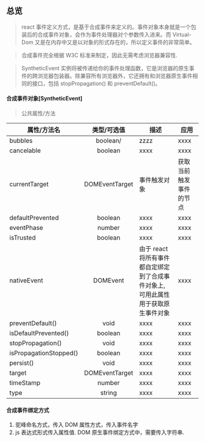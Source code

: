 ## 总览

> react 事件定义方式，是基于合成事件来定义的。事件对象本身就是一个包装后的合成事件对象，会作为事件处理器对个参数传入进来。而 Virtual-Dom 又是在内存中又是以对象的形式存在的，所以定义事件的非常简单。

> 合成事件完全根据 W3C 标准来制定，因此无需考虑浏览器兼容性.

> SyntheticEvent 实例将被传递给你的事件处理函数，它是浏览器的原生事件的跨浏览器包装器。除兼容所有浏览器外，它还拥有和浏览器原生事件相同的接口，包括 stopPropagation() 和 preventDefault()。

#### 合成事件对象[SyntheticEvent]

> 公共属性/方法

| 属性/方法名            |  类型/可选值   | 描述                                                                              | 应用                   |
| ---------------------- | :------------: | --------------------------------------------------------------------------------- | ---------------------- |
| bubbles                |    boolean/    | zzzz                                                                              | xxxx                   |
| cancelable             |    boolean     | xxxx                                                                              | xxxx                   |
| currentTarget          | DOMEventTarget | 事件触发对象                                                                      | 获取当前触发事件的节点 |
| defaultPrevented       |    boolean     | xxxx                                                                              | xxxx                   |
| eventPhase             |     number     | xxxx                                                                              | xxxx                   |
| isTrusted              |    boolean     | xxxx                                                                              | xxxx                   |
| nativeEvent            |    DOMEvent    | 由于 react 将所有事件都自定绑定到了合成事件对象上, 可用此属性用于获取原生事件对象 | xxxx                   |
| preventDefault()       |      void      | xxxx                                                                              | xxxx                   |
| isDefaultPrevented()   |    boolean     | xxxx                                                                              | xxxx                   |
| stopPropagation()      |      void      | xxxx                                                                              | xxxx                   |
| isPropagationStopped() |    boolean     | xxxx                                                                              | xxxx                   |
| persist()              |      void      | xxxx                                                                              | xxxx                   |
| target                 | DOMEventTarget | xxxx                                                                              | xxxx                   |
| timeStamp              |     number     | xxxx                                                                              | xxxx                   |
| type                   |     string     | xxxx                                                                              | xxxx                   |

#### 合成事件绑定方式

1. 驼峰命名方式，传入 DOM 属性方式，传入事件名字
2. js 表达式形式传入属性值. DOM 原生事件绑定方式中，需要传入字符串.

####
